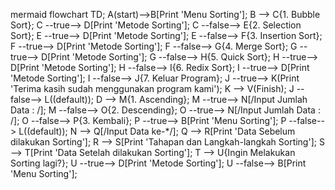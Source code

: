 mermaid
    flowchart TD;
    A(start)-->B[Print 'Menu Sorting'];
    B --> C{1. Bubble Sort};
    C --true--> D[Print 'Metode Sorting'];
    C --false--> E{2. Selection Sort};
    E --true--> D[Print 'Metode Sorting'];
    E --false--> F{3. Insertion Sort};
    F --true--> D[Print 'Metode Sorting'];
    F --false--> G{4. Merge Sort};
    G --true--> D[Print 'Metode Sorting'];
    G --false--> H{5. Quick Sort};
    H --true--> D[Print 'Metode Sorting'];
    H --false--> I{6. Redix Sort};
    I --true--> D[Print 'Metode Sorting'];
    I --false--> J{7. Keluar Program};
    J --true--> K(Print 'Terima kasih sudah menggunakan program kami');
    K --> V(Finish);
    J --false--> L((default));
    D --> M{1. Ascending};
    M --true--> N[/Input Jumlah Data : /];
    M --false--> O{2. Descending};
    O --true--> N[/Input Jumlah Data : /];
    O --false--> P{3. Kembali};
    P --true--> B[Print 'Menu Sorting'];
    P --false--> L((default));
    N --> Q[/Input Data ke-*/];
    Q --> R[Print 'Data Sebelum dilakukan Sorting'];
    R --> S[Print 'Tahapan dan Langkah-langkah Sorting'];
    S --> T[Print 'Data Setelah dilakukan Sorting'];
    T --> U{Ingin Melakukan Sorting lagi?};
    U --true--> D[Print 'Metode Sorting'];
    U --false--> B[Print 'Menu Sorting'];